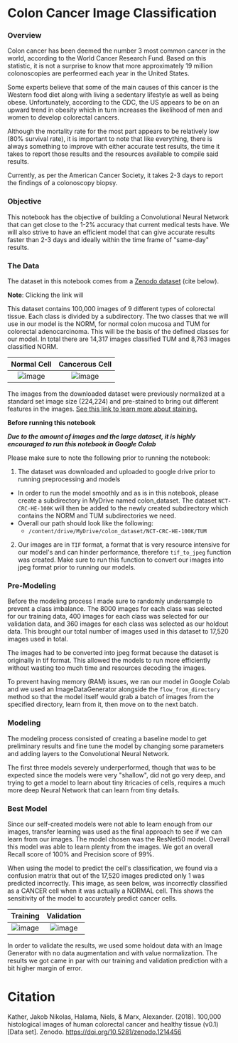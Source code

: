 # Colon Cancer Image Classification

### Overview ###

Colon cancer has been deemed the number 3 most common cancer in the world, according to the World Cancer Research Fund. Based on this statistic, it is not a surprise to know that more approximately 19 million colonoscopies are perfeormed each year in the United States.

Some experts believe that some of the main causes of this cancer is the Western food diet along with living a sedentary lifestyle as well as being obese. Unfortunately, according to the CDC, the US appears to be on an upward trend in obesity which in turn increases the likelihood of men and women to develop colorectal cancers.

Although the mortality rate for the most part appears to be relatively low (80% survival rate), it is important to note that like everything, there is always something to improve with either accurate test results, the time it takes to report those results and the resources available to compile said results.

Currently, as per the American Cancer Society, it takes 2-3 days to report the findings of a colonoscopy biopsy.

### Objective ###
This notebook has the objective of building a Convolutional Neural Network that can get close to the 1-2% accuracy that current medical tests have. We will also strive to have an efficient model that can give accurate results faster than 2-3 days and ideally within the time frame of "same-day" results.

### The Data ###

The dataset in this notebook comes from a [Zenodo dataset](https://zenodo.org/record/1214456/files/NCT-CRC-HE-100K.zip?download=1) (cite below).

**Note**: Clicking the link will 

This dataset contains 100,000 images of 9 different types of colorectal tissue. Each class is divided by a subdirectory. The two classes that we will use in our model is the NORM, for normal colon mucosa and TUM for colorectal adenocarcinoma. This will be the basis of the defined classes for our model. In total there are 14,317 images classified TUM and 8,763 images classified NORM.

**Normal Cell**           |  **Cancerous Cell**
:-------------------------:|:-------------------------:
![image](https://user-images.githubusercontent.com/70984749/130335104-b5165de1-962b-475f-a137-c1d15c192ba8.png) |  ![image](https://user-images.githubusercontent.com/70984749/130335475-9683486a-66c7-45f6-b9c4-1561e272e81c.png)

The images from the downloaded dataset were previously normalized at a standard set image size (224,224) and pre-stained to bring out different features in the images. [See this link to learn more about staining.](https://serc.carleton.edu/microbelife/research_methods/microscopy/index.html#:~:text=Cell%20staining%20is%20a%20technique,wall%2C%20or%20the%20entire%20cell.) 

**Before running this notebook**

_**Due to the amount of images and the large dataset, it is highly encouraged to run this notebook in Google Colab**_

Please make sure to note the following prior to running the notebook:
1. The dataset was downloaded and uploaded to google drive prior to running preprocessing and models
  - In order to run the model smoothly and as is in this notebook, please create a subdirectory in MyDrive named colon_dataset. The dataset `NCT-CRC-HE-100K` will then be added to the newly created subdirectory which contains the NORM and TUM subdirectories we need.
  - Overall our path should look like the following:
    - `/content/drive/MyDrive/colon_dataset/NCT-CRC-HE-100K/TUM`
2. Our images are in `TIF` format, a format that is very resource intensive for our model's and can hinder performance, therefore `tif_to_jpeg` function was created. Make sure to run this function to convert our images into jpeg format prior to running our models.

### Pre-Modeling ###

Before the modeling process I made sure to randomly undersample to prevent a class imbalance. The 8000 images for each class was selected for our training data, 400 images for each class was selected for our validation data, and 360 images for each class was selected as our holdout data. This brought our total number of images used in this dataset to 17,520 images used in total.

The images had to be converted into jpeg format because the dataset is originally in tif format. This allowed the models to run more efficiently without wasting too much time and resources decoding the images.

To prevent having memory (RAM) issues, we ran our model in Google Colab and we used an ImageDataGenerator alongside the `flow_from_directory` method so that the model itself would grab a batch of images from the specified directory, learn from it, then move on to the next batch. 

### Modeling ###

The modeling process consisted of creating a baseline model to get preliminary results and fine tune the model by changing some parameters and adding layers to the Convolutional Neural Network.

The first three models severely underperformed, though that was to be expected since the models were very "shallow", did not go very deep, and trying to get a model to learn about tiny itricacies of cells, requires a much more deep Neural Network that can learn from tiny details.

### Best Model ###

Since our self-created models were not able to learn enough from our images, transfer learning was used as the final approach to see if we can learn from our images. The model chosen was the ResNet50 model. Overall this model was able to learn plenty from the images. We got an overall Recall score of 100% and Precision score of 99%. 

When using the model to predict the cell's classification, we found via a confusion matrix that out of the 17,520 images predicted only 1 was predicted incorrectly. This image, as seen below, was incorrectly classified as a CANCER cell when it was actually a NORMAL cell. This shows the sensitivity of the model to accurately predict cancer cells.

**Training**             |  **Validation**
:-------------------------:|:-------------------------:
![image](https://user-images.githubusercontent.com/70984749/130340701-c5054fa9-6502-4abb-be6b-8926a37d7ebc.png) |  ![image](https://user-images.githubusercontent.com/70984749/130340704-b7962f82-4db1-48cf-9ced-0b1c1711c367.png)

In order to validate the results, we used some holdout data with an Image Generator with no data augmentation and with value normalization. The results we got came in par with our training and validation prediction with a bit higher margin of error.  


# Citation #

Kather, Jakob Nikolas, Halama, Niels, & Marx, Alexander. (2018). 100,000 histological images of human colorectal cancer and healthy tissue (v0.1) [Data set]. Zenodo. https://doi.org/10.5281/zenodo.1214456
